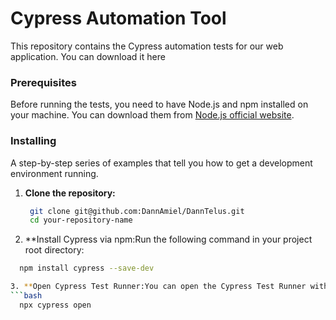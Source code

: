 # Cypress Automation Tool

This repository contains the Cypress automation tests for our web application. You can download it here

### Prerequisites

Before running the tests, you need to have Node.js and npm installed on your machine. You can download them from [Node.js official website](https://nodejs.org/).

### Installing

A step-by-step series of examples that tell you how to get a development environment running.

1. **Clone the repository:**

   ```bash
    git clone git@github.com:DannAmiel/DannTelus.git
    cd your-repository-name


2. **Install Cypress via npm:Run the following command in your project root directory:
  ```bash
    npm install cypress --save-dev

3. **Open Cypress Test Runner:You can open the Cypress Test Runner with the following command:
  ```bash
    npx cypress open
